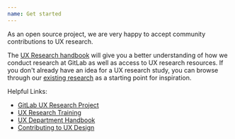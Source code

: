```yaml
---
name: Get started
---
```


As an open source project, we are very happy to accept community contributions to UX research.

The [UX Research handbook](https://about.gitlab.com/handbook/engineering/ux/ux-research) will give you a better understanding of how we conduct research at GitLab as well as access to UX research resources. If you don't already have an idea for a UX research study, you can browse through our [existing research](https://about.gitlab.com/handbook/engineering/ux/ux-research/#how-to-find-existing-research) as a starting point for inspiration.

Helpful Links:
* [GitLab UX Research Project](https://gitlab.com/gitlab-org/ux-research#about)
* [UX Research Training](https://about.gitlab.com/handbook/engineering/ux/ux-research-training/)
* [UX Department Handbook](https://about.gitlab.com/handbook/engineering/ux/)
* [Contributing to UX Design](https://about.gitlab.com/community/contribute/ux-design/)


